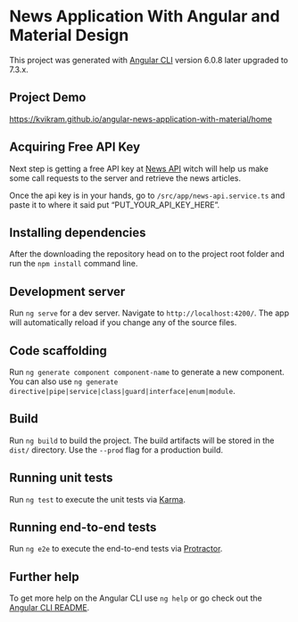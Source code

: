 # News Application With Angular and Material Design

This project was generated with [Angular CLI](https://github.com/angular/angular-cli) version 6.0.8 later upgraded to 7.3.x.

## Project Demo

https://kvikram.github.io/angular-news-application-with-material/home

## Acquiring Free API Key

Next step is getting a free API key at [News API](https://newsapi.org/) witch will help us make some call requests to the server and retrieve the news articles. 

Once the api key is in your hands, go to `/src/app/news-api.service.ts` and paste it to where it said put “PUT_YOUR_API_KEY_HERE”.

## Installing dependencies

After the downloading the repository head on to the project root folder and run the `npm install` command line.


## Development server

Run `ng serve` for a dev server. Navigate to `http://localhost:4200/`. The app will automatically reload if you change any of the source files.

## Code scaffolding

Run `ng generate component component-name` to generate a new component. You can also use `ng generate directive|pipe|service|class|guard|interface|enum|module`.

## Build

Run `ng build` to build the project. The build artifacts will be stored in the `dist/` directory. Use the `--prod` flag for a production build.

## Running unit tests

Run `ng test` to execute the unit tests via [Karma](https://karma-runner.github.io).

## Running end-to-end tests

Run `ng e2e` to execute the end-to-end tests via [Protractor](http://www.protractortest.org/).

## Further help

To get more help on the Angular CLI use `ng help` or go check out the [Angular CLI README](https://github.com/angular/angular-cli/blob/master/README.md).
